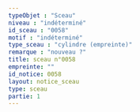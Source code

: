 ```yaml
---
typeObjet : "Sceau"
niveau : "indéterminé"
id_sceau : "0058"
motif : "indéterminé"
type_sceau : "cylindre (empreinte)"
remarque : "nouveau ?"
title: sceau n°0058
empreinte: ""
id_notice: 0058
layout: notice_sceau
type: sceau
partie: 1
---
```

